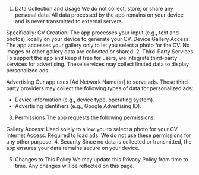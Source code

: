 1. Data Collection and Usage
We do not collect, store, or share any personal data. All data processed by the app remains on your device and is never transmitted to external servers.

Specifically:
CV Creation: The app processes your input (e.g., text and photos) locally on your device to generate your CV.
Device Gallery Access: The app accesses your gallery only to let you select a photo for the CV. No images or other gallery data are collected or shared.
2. Third-Party Services
To support the app and keep it free for users, we integrate third-party services for advertising. These services may collect limited data to display personalized ads.

Advertising
Our app uses [Ad Network Name(s)] to serve ads. These third-party providers may collect the following types of data for personalized ads:

- Device information (e.g., device type, operating system).
- Advertising identifiers (e.g., Google Advertising ID).
3. Permissions
The app requests the following permissions:

Gallery Access: Used solely to allow you to select a photo for your CV.
Internet Access: Required to load ads.
We do not use these permissions for any other purpose.
4. Security
Since no data is collected or transmitted, the app ensures your data remains secure on your device.

5. Changes to This Policy
We may update this Privacy Policy from time to time. Any changes will be reflected on this page.
